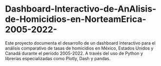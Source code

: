 # Dashboard-Interactivo-de-AnAlisis-de-Homicidios-en-NorteamErica-2005-2022-
Este proyecto documenta el desarrollo de un dashboard interactivo para el análisis comparativo de tasas de homicidios en México, Estados Unidos y Canadá durante el período 2005-2022. A través del uso de Python y librerías especializadas como Plotly, Dash y pandas.
